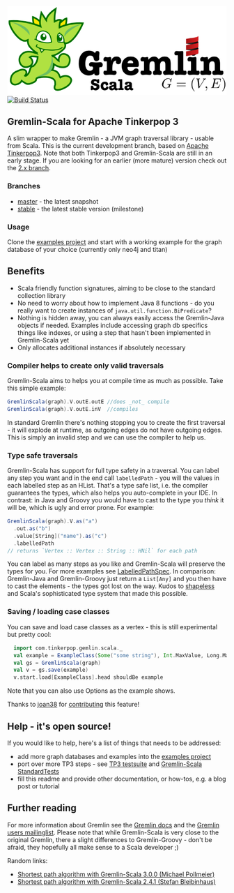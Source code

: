 ![logo](https://github.com/mpollmeier/gremlin-scala/raw/master/doc/images/gremlin-scala-logo.png)
[![Build Status](https://secure.travis-ci.org/mpollmeier/gremlin-scala.png?branch=stable)](http://travis-ci.org/mpollmeier/gremlin-scala)

## Gremlin-Scala for Apache Tinkerpop 3
A slim wrapper to make Gremlin - a JVM graph traversal library - usable from Scala. 
This is the current development branch, based on [Apache Tinkerpop3](https://github.com/apache/incubator-tinkerpop). Note that both Tinkerpop3 and Gremlin-Scala are still in an early stage. If you are looking for an earlier (more mature) version check out the [2.x branch](https://github.com/mpollmeier/gremlin-scala-examples).

### Branches
* [master](https://github.com/mpollmeier/gremlin-scala/) - the latest snapshot
* [stable](https://github.com/mpollmeier/gremlin-scala/tree/stable) - the latest stable version (milestone)

### Usage
Clone the [examples project](https://github.com/mpollmeier/gremlin-scala-examples) and start with
a working example for the graph database of your choice (currently only neo4j and titan)

## Benefits
* Scala friendly function signatures, aiming to be close to the standard collection library
* No need to worry about how to implement Java 8 functions - do you really want to create instances of `java.util.function.BiPredicate`?
* Nothing is hidden away, you can always easily access the Gremlin-Java objects if needed. Examples include accessing graph db specifics things like indexes, or using a step that hasn't been implemented in Gremlin-Scala yet
* Only allocates additional instances if absolutely necessary

### Compiler helps to create only valid traversals
Gremlin-Scala aims to helps you at compile time as much as possible. Take this simple example:

```scala
GremlinScala(graph).V.outE.outE //does _not_ compile
GremlinScala(graph).V.outE.inV  //compiles
```

In standard Gremlin there's nothing stopping you to create the first traversal - it will explode at runtime, as
outgoing edges do not have outgoing edges. This is simply an invalid step and we can use the compiler to help us. 

### Type safe traversals
Gremlin-Scala has support for full type safety in a traversal. You can label any step you want and in the end call `labelledPath` - you will the values in each labelled step as an HList. That's a type safe list, i.e. the compiler guarantees the types, which also helps you auto-complete in your IDE. In contrast: in Java and Groovy you would have to cast to the type you *think* it will be, which is ugly and error prone. 
For example:

```scala
GremlinScala(graph).V.as("a")
  .out.as("b")
  .value[String]("name").as("c")
  .labelledPath
// returns `Vertex :: Vertex :: String :: HNil` for each path
```

You can label as many steps as you like and Gremlin-Scala will preserve the types for you. For more examples see [LabelledPathSpec](https://github.com/mpollmeier/gremlin-scala/blob/master/src/test/scala/gremlin/scala/LabelledPathSpec.scala).
In comparison: Gremlin-Java and Gremlin-Groovy just return a `List[Any]` and you then have to cast the elements - the types got lost on the way. Kudos to [shapeless](https://github.com/milessabin/shapeless/) and Scala's sophisticated type system that made this possible. 

### Saving / loading case classes
You can save and load case classes as a vertex - this is still experimental but pretty cool:

```scala
  import com.tinkerpop.gemlin.scala._
  val example = ExampleClass(Some("some string"), Int.MaxValue, Long.MaxValue, Some("option type"))
  val gs = GremlinScala(graph)
  val v = gs.save(example)
  v.start.load[ExampleClass].head shouldBe example
```

Note that you can also use Options as the example shows.

Thanks to <a href="https://github.com/joan38">joan38</a> for <a href="https://github.com/mpollmeier/gremlin-scala/pull/66">contributing</a> this feature!

## Help - it's open source!
If you would like to help, here's a list of things that needs to be addressed:
* add more graph databases and examples into the [examples project](https://github.com/mpollmeier/gremlin-scala-examples)
* port over more TP3 steps - see [TP3 testsuite](https://github.com/apache/incubator-tinkerpop/tree/master/gremlin-test/src/main/java/org/apache/tinkerpop/gremlin/process/graph/traversal/step) and [Gremlin-Scala StandardTests](https://github.com/mpollmeier/gremlin-scala/blob/master/src/test/scala/gremlin/scala/GremlinStandardTestSuite.scala)
* fill this readme and provide other documentation, or how-tos, e.g. a blog post or tutorial

## Further reading
For more information about Gremlin see the [Gremlin docs](http://www.tinkerpop.com/docs/current/) and the [Gremlin users mailinglist](https://groups.google.com/forum/#!forum/gremlin-users).
Please note that while Gremlin-Scala is very close to the original Gremlin, there a slight differences to Gremlin-Groovy - don't be afraid, they hopefully all make sense to a Scala developer ;)

Random links:
* [Shortest path algorithm with Gremlin-Scala 3.0.0 (Michael
  Pollmeier)](http://www.michaelpollmeier.com/2014/12/27/gremlin-scala-shortest-path/)
* [Shortest path algorithm with Gremlin-Scala 2.4.1 (Stefan Bleibinhaus)](http://bleibinha.us/blog/2013/10/scala-and-graph-databases-with-gremlin-scala)
